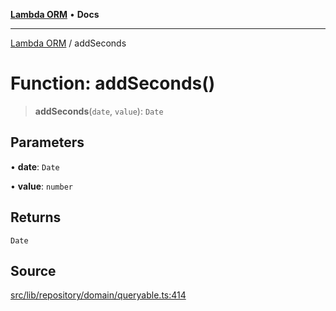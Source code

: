 [**Lambda ORM**](../README.md) • **Docs**

***

[Lambda ORM](../README.md) / addSeconds

# Function: addSeconds()

> **addSeconds**(`date`, `value`): `Date`

## Parameters

• **date**: `Date`

• **value**: `number`

## Returns

`Date`

## Source

[src/lib/repository/domain/queryable.ts:414](https://github.com/lambda-orm/lambdaorm-base/blob/aa369ded9e7763a31678c0168646a8ee1291b500/src/lib/repository/domain/queryable.ts#L414)
